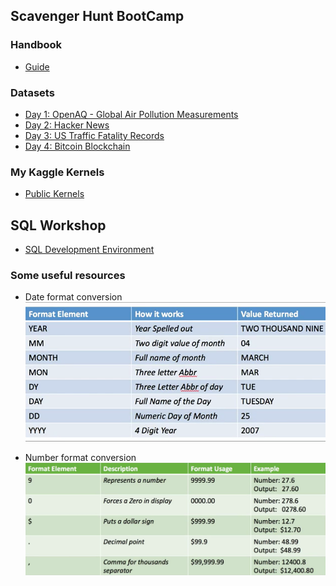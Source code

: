 ## Scavenger Hunt BootCamp
### Handbook
 * [Guide](https://www.kaggle.com/rtatman/sql-scavenger-hunt-handbook?utm_medium=email&utm_source=mailchimp&utm_campaign=sql+scav+hunt)
 
### Datasets
 * [Day 1: OpenAQ - Global Air Pollution Measurements](https://www.kaggle.com/open-aq/openaq?utm_medium=email&utm_source=mailchimp&utm_campaign=sql+scav+hunt)
  * [Day 2: Hacker News](https://www.kaggle.com/hacker-news/hacker-news?utm_medium=email&utm_source=mailchimp&utm_campaign=sql+scav+hunt) 
  * [Day 3: US Traffic Fatality Records](https://www.kaggle.com/usdot/nhtsa-traffic-fatalities?utm_medium=email&utm_source=mailchimp&utm_campaign=sql+scav+hunt) 
  * [Day 4: Bitcoin Blockchain](https://www.kaggle.com/bigquery/bitcoin-blockchain) 

### My Kaggle Kernels
  * [Public Kernels](https://www.kaggle.com/carolinfly0218/kernels) 


## SQL Workshop

 * [SQL Development Environment](https://apex.oracle.com/pls/apex/f?p=4550:1:115730555810709:) 
 
### Some useful resources 
* Date format conversion
![](./Pics/date_format_v2.png) 

* Number format conversion
![](./Pics/number_formatting.png) 
